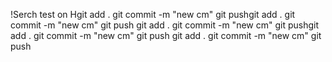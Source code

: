 !Serch test on Hgit add . git commit -m "new cm" git pushgit add . git commit -m
"new cm" git push git add . git commit -m "new cm" git pushgit add . git commit
-m "new cm" git push git add . git commit -m "new cm" git push
